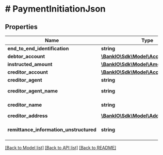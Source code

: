 # # PaymentInitiationJson

## Properties

Name | Type | Description | Notes
------------ | ------------- | ------------- | -------------
**end_to_end_identification** | **string** |  | [optional] 
**debtor_account** | [**\BankIO\Sdk\Model\AccountReference**](AccountReference.md) |  | 
**instructed_amount** | [**\BankIO\Sdk\Model\Amount**](Amount.md) |  | 
**creditor_account** | [**\BankIO\Sdk\Model\AccountReference**](AccountReference.md) |  | 
**creditor_agent** | **string** | BICFI | [optional] 
**creditor_agent_name** | **string** | Creditor agent name. | [optional] 
**creditor_name** | **string** | Creditor name. | 
**creditor_address** | [**\BankIO\Sdk\Model\Address**](Address.md) |  | [optional] 
**remittance_information_unstructured** | **string** | Unstructured remittance information. | [optional] 

[[Back to Model list]](../../README.md#documentation-for-models) [[Back to API list]](../../README.md#documentation-for-api-endpoints) [[Back to README]](../../README.md)


